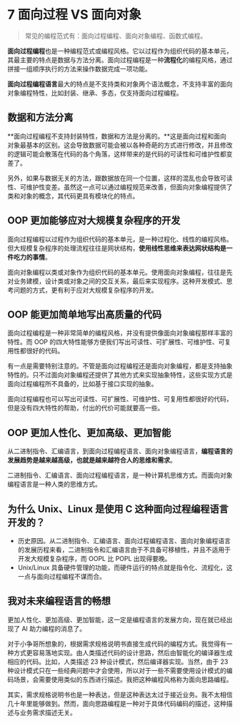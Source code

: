 # 7 面向过程 VS 面向对象

> 常见的编程范式有：面向过程编程、面向对象编程、函数式编程。

**面向过程编程**也是一种编程范式或编程风格。它以过程作为组织代码的基本单元，其最主要的特点是数据与方法分离。面向过程编程是一种**流程化**的编程风格，通过拼接一组顺序执行的方法来操作数据完成一项功能。

**面向过程编程语言**最大的特点是不支持类和对象两个语法概念，不支持丰富的面向对象编程特性，比如封装、继承、多态，仅支持面向过程编程。

## 数据和方法分离

**面向过程编程不支持封装特性，数据和方法是分离的。**这是面向过程和面向对象最基本的区别。这会导致数据可能会被以各种奇葩的方式进行修改，并且修改的逻辑可能会散落在代码的各个角落，这样带来的是代码的可读性和可维护性都变差了。

另外，如果与数据无关的方法，跟数据放在同一个位置，这样的混乱也会导致可读性、可维护性变差。虽然这一点可以通过编程规范来改善，但面向对象编程提供了类和对象的概念，其代码更具有模块化的特点。

## OOP 更加能够应对大规模复杂程序的开发

面向过程编程以过程作为组织代码的基本单元，是一种过程化、线性的编程风格。但大规模复杂程序的处理流程往往是网状结构，**使用线性思维来表达网状结构是一件吃力的事情**。

面向对象编程以类或对象作为组织代码的基本单元。使用面向对象编程，往往是先对业务建模，设计类或对象之间的交互关系，最后来实现程序。这种开发模式、思考问题的方式，更有利于应对大规模复杂程序的开发。

## OOP 能更加简单地写出高质量的代码

面向过程编程是一种非常简单的编程风格，并没有提供像面向对象编程那样丰富的特性。而 OOP 的四大特性能够方便我们写出可读性、可扩展性、可维护性、可复用性都很好的代码。

有一点是需要特别注意的。不管是面向过程编程还是面向对象编程，都是支持抽象特性的。只不过面向对象编程还提供了其他方式来实现抽象特性，这些实现方式是面向过程编程所不具备的，比如基于接口实现的抽象。

面向过程编程也可以写出可读性、可扩展性、可维护性、可复用性都很好的代码，但是没有四大特性的帮助，付出的代价可能就要高一些。

## OOP 更加人性化、更加高级、更加智能

从二进制指令、汇编语言，到面向过程编程语言、面向对象编程语言，**编程语言的发展趋势是越来越高级，也就是越来越符合人的思维和需求**。

二进制指令、汇编语言、面向过程编程语言，是一种计算机思维方式。而面向对象编程语言是一种人类的思维方式。

## 为什么 Unix、Linux 是使用 C 这种面向过程编程语言开发的？

* 历史原因。从二进制指令、汇编语言、面向过程编程语言、面向对象编程语言的发展历程来看，二进制指令和汇编语言由于不具备可移植性，并且不适用于开发大规模复杂程序，而 OOPL 比 POPL 出现得要晚。
* Unix/Linux 具备硬件管理的功能，而硬件运行的特点就是指令化、流程化，这一点与面向过程编程不谋而合。

## 我对未来编程语言的畅想

更加人性化、更加高级、更加智能，这一定是编程语言的发展方向，现在就已经出现了 AI 助力编程的消息了。

对于小争哥所想象的，根据需求规格说明书直接生成代码的编程方式。我觉得有一种方式更容易落地实现。由人类描述代码的设计思路，然后由智能化的编译器生成相应的代码。比如，人类描述 23 种设计模式，然后编译器实现。当然，由于 23 种设计模式只在一些经典问题中才会使用，所以对于一些不需要使用设计模式的编码场景，会需要使用类似的东西进行描述。我把这种编程风格称为面向思路编程。

其实，需求规格说明书也是一种表达，但是这种表达太过于接近业务。我不太相信几十年里能够做到。然而，面向思路编程是一种对于具体代码编码的描述，这种描述与业务需求描述无关。

